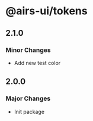 # @airs-ui/tokens

## 2.1.0

### Minor Changes

- Add new test color

## 2.0.0

### Major Changes

- Init package
